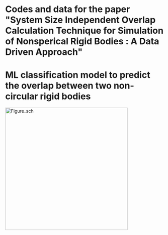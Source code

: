 # Codes and data for the paper "System Size Independent Overlap Calculation Technique for Simulation of Nonsperical Rigid Bodies : A Data Driven Approach"



# ML classification model to predict the overlap between two non-circular rigid bodies
<img width="389" alt="Figure_sch" src="https://user-images.githubusercontent.com/51357825/186621290-c7d5d16a-cee5-4fa8-bb81-2f5bd2e48283.png">


 

